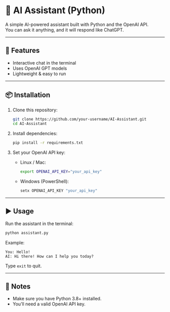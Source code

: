 # 🤖 AI Assistant (Python)

A simple AI-powered assistant built with Python and the OpenAI API.  
You can ask it anything, and it will respond like ChatGPT.  

---

## 🚀 Features
- Interactive chat in the terminal
- Uses OpenAI GPT models
- Lightweight & easy to run

---

## 📦 Installation

1. Clone this repository:
   ```bash
   git clone https://github.com/your-username/AI-Assistant.git
   cd AI-Assistant
   ```

2. Install dependencies:
   ```bash
   pip install -r requirements.txt
   ```

3. Set your OpenAI API key:
   - Linux / Mac:
     ```bash
     export OPENAI_API_KEY="your_api_key"
     ```
   - Windows (PowerShell):
     ```powershell
     setx OPENAI_API_KEY "your_api_key"
     ```

---

## ▶️ Usage
Run the assistant in the terminal:
```bash
python assistant.py
```

Example:
```
You: Hello!
AI: Hi there! How can I help you today?
```

Type `exit` to quit.

---

## 📌 Notes
- Make sure you have Python 3.8+ installed.
- You’ll need a valid OpenAI API key.
